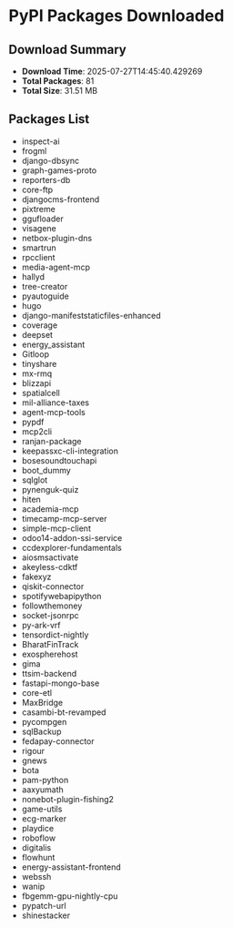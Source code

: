 # PyPI Packages Downloaded

## Download Summary
- **Download Time**: 2025-07-27T14:45:40.429269
- **Total Packages**: 81
- **Total Size**: 31.51 MB

## Packages List
- inspect-ai
- frogml
- django-dbsync
- graph-games-proto
- reporters-db
- core-ftp
- djangocms-frontend
- pixtreme
- ggufloader
- visagene
- netbox-plugin-dns
- smartrun
- rpcclient
- media-agent-mcp
- hallyd
- tree-creator
- pyautoguide
- hugo
- django-manifeststaticfiles-enhanced
- coverage
- deepset
- energy_assistant
- Gitloop
- tinyshare
- mx-rmq
- blizzapi
- spatialcell
- mil-alliance-taxes
- agent-mcp-tools
- pypdf
- mcp2cli
- ranjan-package
- keepassxc-cli-integration
- bosesoundtouchapi
- boot_dummy
- sqlglot
- pynenguk-quiz
- hiten
- academia-mcp
- timecamp-mcp-server
- simple-mcp-client
- odoo14-addon-ssi-service
- ccdexplorer-fundamentals
- aiosmsactivate
- akeyless-cdktf
- fakexyz
- qiskit-connector
- spotifywebapipython
- followthemoney
- socket-jsonrpc
- py-ark-vrf
- tensordict-nightly
- BharatFinTrack
- exospherehost
- gima
- ttsim-backend
- fastapi-mongo-base
- core-etl
- MaxBridge
- casambi-bt-revamped
- pycompgen
- sqlBackup
- fedapay-connector
- rigour
- gnews
- bota
- pam-python
- aaxyumath
- nonebot-plugin-fishing2
- game-utils
- ecg-marker
- playdice
- roboflow
- digitalis
- flowhunt
- energy-assistant-frontend
- webssh
- wanip
- fbgemm-gpu-nightly-cpu
- pypatch-url
- shinestacker
